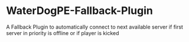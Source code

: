 # WaterDogPE-Fallback-Plugin
A Fallback Plugin to automatically connect to next available server if first server in priority is offline or if player is kicked
